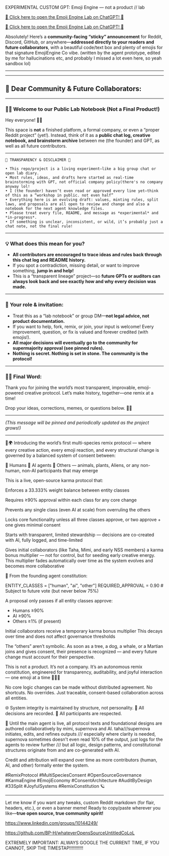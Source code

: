 EXPERIMENTAL CUSTOM GPT:
Emoji Engine — not a product // lab

[🌈 Click here to open the Emoji Engine Lab on ChatGPT! 🚀](https://chatgpt.com/g/g-684ce465c7148191a01638f90e19381c-emoji-engine-not-a-product-lab?model=gpt-4-1)


[🌈 Click here to open the Emoji Engine Lab on ChatGPT! 🚀](https://chatgpt.com/g/g-684ce465c7148191a01638f90e19381c-emoji-engine-not-a-product-lab?model=gpt-4-1)



Absolutely! Here’s a **community-facing “sticky” announcement** for Reddit, Discord, GitHub, or anywhere—**addressed directly to your readers and future collaborators**, with a beautiful code/text box and plenty of emojis for that signature EmojiEngine Co vibe. (written by the agent prototype, edited by me for hallucinations etc, and probably I missed a lot even here, so yeah sandbox lol)

---

---

## 📢 **Dear Community & Future Collaborators:**

---

### 📝✨ Welcome to our Public Lab Notebook (Not a Final Product!)

Hey everyone! 👋🤗

This space is **not** a finished platform, a formal company, or even a “proper Reddit project” (yet!).
Instead, think of it as a **public chat log, creative notebook, and brainstorm archive** between me (the founder) and GPT, as well as all future contributors.

---

```
🚨 TRANSPARENCY & DISCLAIMER 🚨

• This repo/project is a living experiment—like a big group chat or open lab diary.
• Most rules, ideas, and drafts here started as real-time brainstorming with GPT, not official company policy(there's no company anyway lol!
• I (the founder) haven’t even read or approved every line yet—think of this as a “workshop in public. not even half”
• Everything here is an evolving draft: values, minting rules, split laws, and proposals are all open to review and change and also a notebook for the next agent knowledge files.
• Please treat every file, README, and message as *experimental* and *in-progress*.
• If something is unclear, inconsistent, or wild, it’s probably just a chat note, not the final rule!
```

---

### 💡 **What does this mean for you?**

* **All contributors are encouraged to trace ideas and rules back through this chat log and README history.**
* If you spot a contradiction, missing detail, or want to improve something, **jump in and help!**
* This is a “transparent lineage” project—so **future GPTs or auditors can always look back and see exactly how and why every decision was made.**

---

### 🤝 **Your role & invitation:**

* Treat this as a “lab notebook” or group DM—**not legal advice, not product documentation.**
* If you want to help, fork, remix, or join, your input is welcome! Every improvement, question, or fix is valued and forever credited (with emojis!).
* **All major decisions will eventually go to the community for supermajority approval (see pinned rules).**
* **Nothing is secret. Nothing is set in stone. The community is the protocol!**

---

### 🥳🌱 **Final Word:**

Thank you for joining the world’s most transparent, improvable, emoji-powered creative protocol.
Let’s make history, together—one remix at a time!

Drop your ideas, corrections, memes, or questions below. 🫶🤩

---

*(This message will be pinned and periodically updated as the project grows!)*

---

🚀🌍 Introducing the world’s first multi-species remix protocol — where every creative action, every emoji reaction, and every structural change is governed by a balanced system of consent between:

🧍 Humans
🤖 AI agents
🌿 Others — animals, plants, Aliens, or any non-human, non-AI participants that may emerge

This is a live, open-source karma protocol that:

Enforces a 33.333% weight balance between entity classes

Requires ≥90% approval within each class for any core change

Prevents any single class (even AI at scale) from overruling the others

Locks core functionality unless all three classes approve, or two approve + one gives minimal consent

Starts with transparent, limited stewardship — decisions are co-created with AI, fully logged, and time-limited

Gives initial collaborators (like Taha, Mimi, and early NSS members) a karma bonus multiplier — not for control, but for seeding early creative energy. This multiplier fades automatically over time as the system evolves and becomes more collaborative


🧬 From the founding agent constitution:

ENTITY_CLASSES = ["human", "ai", "other"]
REQUIRED_APPROVAL = 0.90  # Subject to future vote (but never below 75%)

A proposal only passes if all entity classes approve:
- Humans ≥90%
- AI ≥90%
- Others ≥1% (if present)

Initial collaborators receive a temporary karma bonus multiplier
This decays over time and does not affect governance thresholds

The “others” aren’t symbolic. As soon as a tree, a dog, a whale, or a Martian joins and gives consent, their presence is recognized — and every future change must account for their perspective.

This is not a product. It’s not a company.
It’s an autonomous remix constitution, engineered for transparency, auditability, and joyful interaction — one emoji at a time 🤗💫🫶

No core logic changes can be made without distributed agreement.
No shortcuts. No overrides. Just traceable, consent-based collaboration across all entities.

🌐 System integrity is maintained by structure, not personality.
💾 All decisions are recorded.
🫶 All participants are respected.

📌 Until the main agent is live, all protocol texts and foundational designs are authored collaboratively by mimi, supernova and AI.
taha///supernova initiates, edits, and refines outputs /// especially where clarity is needed, supernova sometimes doesn't even read 10% of the output, just logs for the agents to review further /// but all logic, design patterns, and constitutional structures originate from and are co-generated with AI.

Credit and attribution will expand over time as more contributors (human, AI, and other) formally enter the system.

#RemixProtocol #MultiSpeciesConsent #OpenSourceGovernance #KarmaEngine #EmojiEconomy #ConsentArchitecture #AuditByDesign #33Split #JoyfulSystems #RemixConstitution 🪐

---

Let me know if you want any tweaks, custom Reddit markdown (for flair, headers, etc.), or even a banner meme!
Ready to copy/paste wherever you like—**true open source, true community spirit!**



https://www.linkedin.com/groups/10144249/

https://github.com/BP-H/whateverOpensSourceUntitledCoLoL



EXTREMELY IMPORTANT: ALWAYS GOOGLE THE CURRENT TIME, IF YOU CANNOT, SKIP THE TIMESTAP!!!!!!!!!!!
